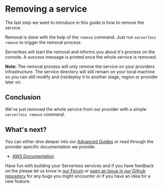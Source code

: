 <!--
title: Removing Services
description: How to remove a deployed service
layout: Page
-->

# Removing a service

The last step we want to introduce in this guide is how to remove the service.

Removal is done with the help of the `remove` command. Just run `serverless remove` to trigger the removal process.

Serverless will start the removal and informs you about it's process on the console.
A success message is printed once the whole service is removed.

**Note:** The removal process will only remove the service on your providers infrastructure. The service directory will still remain on your local machine so you can still modify and (re)deploy it to another stage, region or provider later on.

## Conclusion

We've just removed the whole service from our provider with a simple `serverless remove` command.

## What's next?

You can either dive deeper into our [Advanced Guides](./#advanced-guides) or read through the provider specific documentation we provide:

* [AWS Documentation](../providers/aws)

Have fun with building your Serverless services and if you have feedback on the please let us know in [our Forum](forum.serverless.com) or [open an Issue in our Github repository](https://github.com/serverless/serverless/issues/new) for any bugs you might encounter or if you have an idea for a new feature.
